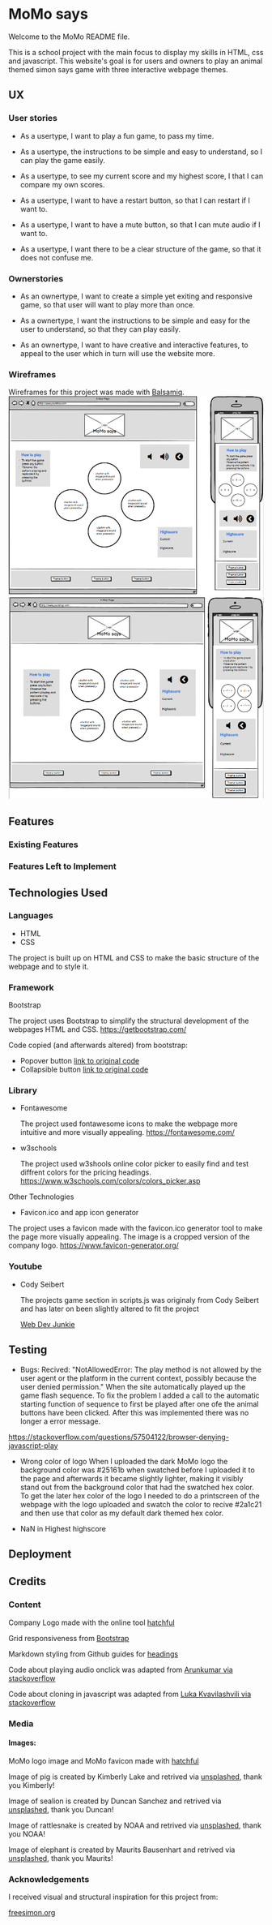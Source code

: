 # MoMo says
Welcome to the MoMo README file.

This is a school project with the main focus to display my skills in HTML, css and javascript. This website's goal is for users and owners to play an animal themed simon says game with three interactive webpage themes.


## UX

### User stories
-   As a usertype, I want to play a fun game, to pass my time.

-	As a usertype, the instructions to be simple and easy to understand, so I can play the game easily.

-	As a usertype, to see my current score and my highest score, I that I can compare my own scores.

-	As a usertype, I want to have a restart button, so that I can restart if I want to.

-	As a usertype, I want to have a mute button, so that I can mute audio if I want to.

-	As a usertype, I want there to be a clear structure of the game, so that it does not confuse me.

### Ownerstories

-   As an ownertype, I want to create a simple yet exiting and responsive game, so that user will want to play more than once.

-   As a ownertype, I want the instructions to be simple and easy for the user to understand, so that they can play easily.

-	As an ownertype, I want to have creative and interactive features, to appeal to the user which in turn will use the website more.

### Wireframes

Wireframes for this project was made with [Balsamiq](https://balsamiq.com/).
![Header](assets/wireframes/balsamiq-wireframe-v.1.png)
![Header](assets/wireframes/balsamiq-wireframe-v.2.png)

## Features


### Existing Features


### Features Left to Implement


## Technologies Used

### Languages

- HTML
- CSS

The project is built up on HTML and CSS to make the basic structure of the webpage and to style it.

### Framework

Bootstrap

The project uses Bootstrap to simplify the structural development of the webpages HTML and CSS. https://getbootstrap.com/

Code copied (and afterwards altered) from bootstrap:
- Popover button [link to original code](https://www.w3schools.com/bootstrap/bootstrap_popover.asp)
- Collapsible button [link to original code](https://www.w3schools.com/bootstrap/bootstrap_collapse.asp)

### Library

- Fontawesome

    The project used fontawesome icons to make the webpage more intuitive and more visually appealing. https://fontawesome.com/

- w3schools

    The project used w3shools online color picker to easily find and test diffrent colors for the pricing headings. https://www.w3schools.com/colors/colors_picker.asp

Other Technologies
- Favicon.ico and app icon generator

The project uses a favicon made with the favicon.ico generator tool to make the page more visually appealing. The image is a cropped version of the company logo. https://www.favicon-generator.org/

### Youtube

- Cody Seibert

    The projects game section in scripts.js was originaly from Cody Seibert and has later on been slightly altered to fit the project
    
    [Web Dev Junkie](https://www.youtube.com/watch?v=W0MxUHlZo6U)



## Testing



- Bugs:
Recived:
"NotAllowedError: The play method is not allowed by the user agent or the platform in the current context, possibly because the user denied permission."
When the site automatically played up the game flash sequence. To fix the problem I added a call to the automatic starting function of sequence to first
be played after one ofe the animal buttons have been clicked. After this was implemented there was no longer a error message.

https://stackoverflow.com/questions/57504122/browser-denying-javascript-play

- Wrong color of logo
When I uploaded the dark MoMo logo the background color was #25161b when swatched before I uploaded it to the page and
afterwards it became slightly lighter, making it visibly stand out from the background color that had the swatched hex color.
To get the later hex color of the logo I needed to do a printscreen of the webpage with the logo uploaded and swatch the color
to recive #2a1c21 and then use that color as my default dark themed hex color.

- NaN in Highest highscore


## Deployment


## Credits

### Content
Company Logo made with the online tool [hatchful](hatchful.shopify.com)

Grid responsiveness from [Bootstrap](https://getbootstrap.com/docs/4.5/layout/grid/)

Markdown styling from Github guides for [headings](https://guides.github.com/features/mastering-markdown/)

Code about playing audio onclick was adapted from [Arunkumar via stackoverflow](https://stackoverflow.com/questions/18826147/javascript-audio-play-on-click)

Code about cloning in javascript was adapted from [Luka Kvavilashvili via stackoverflow](https://stackoverflow.com/questions/40822531/jquery-audio-how-to-allow-overlapping-sounds)




### Media

#### Images: 

MoMo logo image and MoMo favicon made with [hatchful](https://hatchful.shopify.com)

Image of pig is created by Kimberly Lake and retrived via [unsplashed](https://unsplash.com/photos/VBmRbvMrb7A), thank you Kimberly!

Image of sealion is created by Duncan Sanchez and retrived via [unsplashed](https://unsplash.com/photos/l6aAMUH_oW8), thank you Duncan!

Image of rattlesnake is created by NOAA and retrived via [unsplashed](https://unsplash.com/photos/VrQRpV4c9jY), thank you NOAA!

Image of elephant is created by Maurits Bausenhart and retrived via [unsplashed](https://unsplash.com/photos/Ay67yB6vmF8), thank you Maurits!



### Acknowledgements

I received visual and structural inspiration for this project from:

[freesimon.org](http://www.freesimon.org/welcome/)